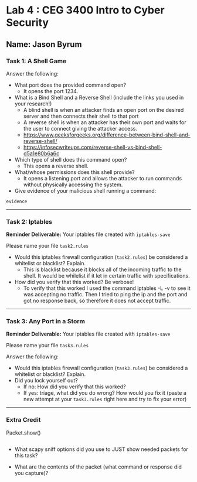 # Lab 4 : CEG 3400 Intro to Cyber Security

## Name: Jason Byrum

### Task 1: A Shell Game 

Answer the following:

* What port does the provided command open?
  * It opens the port 1234.
* What is a Bind Shell and a Reverse Shell (include the links you used in 
  your research!)
  * A blind shell is when an attacker finds an open port on the desired server and then connects their shell to that port
  * A reverse shell is when an attacker has their own port and waits for the user to connect giving the attacker access.
  * https://www.geeksforgeeks.org/difference-between-bind-shell-and-reverse-shell/
  * https://infosecwriteups.com/reverse-shell-vs-bind-shell-d5a1e80b6a6c
* Which type of shell does this command open?
  * This opens a reverse shell. 
* What/whose permissions does this shell provide?
  * It opens a listening port and allows the attacker to run commands without physically accessing the system.
* Give evidence of your malicious shell running a command:

```
evidence
```

---

### Task 2: Iptables

**Reminder Deliverable:** Your iptables file created with `iptables-save`

Please name your file `task2.rules`

* Would this iptables firewall configuration (`task2.rules`) be considered a whitelist or blacklist?  Explain.
  * This is blacklist because it blocks all of the incoming traffic to the shell. It would be whilelist if it let in certain traffic with specifications.
* How did you verify that this worked?  Be verbose!
  * To verify that this worked I used the command iptables -L -v to see it was accepting no traffic. Then I tried to ping the ip and the port and got no response back, so therefore it does not accept traffic.
---

### Task 3: Any Port in a Storm

**Reminder Deliverable:** Your iptables file created with `iptables-save`

Please name your file `task3.rules`

Answer the following:

* Would this iptables firewall configuration (`task3.rules`) be considered a whitelist or blacklist?  Explain.
* Did you lock yourself out?
  * If no: How did you verify that this worked?  
  * If yes: triage, what did you do wrong?  How would you fix it (paste a 
    new attempt at your `task3.rules` right here and try to fix your error)

---

### Extra Credit

Packet.show()

```python

``` 

* What scapy sniff options did you use to JUST show needed packets for this task?

* What are the contents of the packet (what command or response did you capture)?


